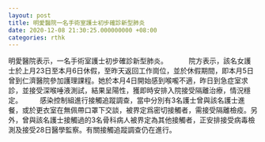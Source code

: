 ```yaml
---
layout: post
title: 明愛醫院一名手術室護士初步確診新型肺炎
date: 2020-12-08 21:30:25.000000000 +08:00
categories: rthk
---
```


明愛醫院表示，一名手術室護士初步確診新型肺炎。　
　　 
院方表示，該名女護士於上月23日至本月6日休假，至昨天返回工作崗位，並於休假期間，即本月5日曾到仁濟醫院參加護理課程。她於本月4日開始感到喉嚨不適，昨日到急症室求診，並接受深喉唾液測試，結果呈陽性，獲即時安排入院接受隔離治療，情況穩定。
　　 
感染控制組進行接觸追蹤調查，當中分別有3名護士曾與該名護士進餐，或於更衣室在無佩帶口罩下交談，被界定爲密切接觸者，需接受隔離檢疫。另外，曾與該名護士接觸過的3名骨科病人被界定為其他接觸者，正安排接受病毒檢測及接受28日醫學監察。有關接觸追蹤調查仍在進行。
